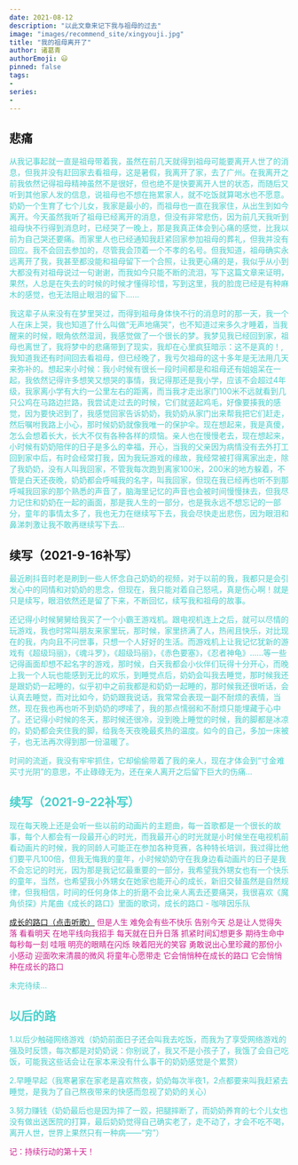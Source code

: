 ```yaml
---
date: 2021-08-12
description: "以此文章来记下我与祖母的过去"
image: "images/recommend_site/xingyouji.jpg"
title: "我的祖母离开了"
author: 诸葛青
authorEmoji: 😃
pinned: false
tags:
- 
series:
-
---
```


## 悲痛
<font color=MediumTurquoise>从我记事起就一直是祖母带着我，虽然在前几天就得到祖母可能要离开人世了的消息，但我并没有赶回家去看祖母，这是暑假，我离开了家，去了广州。在我离开之前我依然记得祖母精神虽然不是很好，但也绝不是快要离开人世的状态，而随后又听到其他家人发的信息，说祖母也不想在拖累家人，就不吃饭就算喝水也不愿意。奶奶一个生育了七个儿女，我家是最小的，而祖母也一直在我家住，从出生到如今离开。今天虽然我听了祖母已经离开的消息，但没有非常悲伤，因为前几天我听到祖母快不行得到消息时，已经哭了一晚上，那是我真正体会到心痛的感觉，比我以前为自己哭还要痛。而家里人也已经通知我赶紧回家参加祖母的葬礼，但我并没有回应。我不会回去参加的，尽管我会顶着一个不孝的名号。但我知道，祖母确实永远离开了我，我甚至都没能和祖母留下一个合照，让我更心痛的是，我似乎从小到大都没有对祖母说过一句谢谢，而我如今只能不断的流泪，写下这篇文章来证明，果然，人总是在失去的时候的时候才懂得珍惜，写到这里，我的脸庞已经是有种麻木的感觉，也无法阻止眼泪的留下......</font>

<font color=MediumTurquoise>我这辈子从来没有在梦里哭过，而得到祖母身体快不行的消息时的那一天，我一个人在床上哭，我也知道了什么叫做“无声地痛哭”，也不知道过来多久才睡着，当我醒来的时候，眼角依然湿润，我感觉做了一个很长的梦。我梦见我已经回到家，祖母也离世了，我将梦中的悲痛带到了现实，我却在心里疯狂暗示：这不是真的！,我知道我还有时间回去看祖母，但已经晚了，我亏欠祖母的这十多年是无法用几天来弥补的。想起来小时候：我小时候有很长一段时间都是和祖母还有姐姐呆在一起，我依然记得许多想笑又想哭的事情，我记得那还是我小学，应该不会超过4年级，我家离小学有大约一公里左右的距离，而当我才走出家门100米不远就看到几只公鸡在马路边拦路，我尝试走过去的时候，它们就竖起鸡毛，好像要揍我的感觉，因为要快迟到了，我感觉回家告诉奶奶，我奶奶从家门出来帮我把它们赶走，然后嘱咐我路上小心，那时候奶奶就像我唯一的保护伞。现在想起来，我是真傻，怎么会想着长大，长大不仅有各种各样的烦恼。亲人也在慢慢老去，现在想起来，小时候有奶奶陪伴的日子是多么的幸福，开心，当我的父亲因为病情没有去外打工回到家中后，有时会经常打我，因为我玩游戏的缘故，我经常被打得离家出走，除了我奶奶，没有人叫我回家，不管我每次跑到离家100米，200米的地方躲着，不管是白天还夜晚，奶奶都会呼喊我的名字，叫我回家，但现在我已经再也听不到那呼喊我回家的那个熟悉的声音了，脑海里记忆的声音也会被时间慢慢抹去，但我尽力记住和奶奶在一起的画面，那是我人生的一部分，也是我永远不想忘记的一部分，童年的事情太多了，我也无力在继续写下去，我会尽快走出悲伤，因为眼泪和鼻涕刺激让我不敢再继续写下去...</font>


## 续写（2021-9-16补写）
<font color=MediumTurquoise>最近刷抖音时老是刷到一些人怀念自己奶奶的视频，对于以前的我，我都只是会引发心中的同情和对奶奶的思念，但现在，我只能对着自己怒吼，真是伤心啊！就是只是续写，眼泪依然还是留了下来，不断回忆，续写我和祖母的故事。

还记得小时候舅舅给我买了一个小霸王游戏机。跟电视机连上之后，就可以尽情的玩游戏，我也时常叫朋友来家里玩，那时候，家里挤满了人，热闹且快乐，对比现在的我，内向且不问世事，只想一个人好好的生活。而游戏机上让我记忆犹新的游戏有《超级玛丽》，《魂斗罗》，《超级玛丽》，《赤色要塞》，《忍者神龟》......等一些记得画面却想不起名字的游戏，那时候，白天我都会小伙伴们玩得十分开心，而晚上我一个人玩也能感到无比的欢乐，到睡觉点后，奶奶会叫我去睡觉，那时候我还是跟奶奶一起睡的，似乎初中之前我都是和奶奶一起睡的，那时候我还很听话，会认真去睡觉，而对比如今，奶奶跟我说话，我常常会表现一副不耐烦的表情，当然，现在我也再也听不到奶奶的啰嗦了，我的那点懦弱和不耐烦只能埋藏于心中了。还记得小时候的冬天，那时候还很冷，没到晚上睡觉的时候，我的脚都是冰凉的，奶奶都会夹住我的脚，给我冬天夜晚最炙热的温度。如今的自己，多加一床被子，也无法再次得到那一份温暖了。

时间的流逝，我没有牢牢抓住，它却偷偷带着了我的亲人，现在才体会到“寸金难买寸光阴”的意思，不止碌碌无为，还在亲人离开之后留下巨大的伤痛...

## 续写（2021-9-22补写）
<font color=MediumTurquoise>现在每天晚上还是会听一些以前的动画片的主题曲，每一首歌都是一个很长的故事，每个人都会有一段最开心的时光，而我最开心的时光就是小时候坐在电视机前看动画片的时候，我的同龄人可能正在参加各种竞赛，各种特长培训，我过得比他们要平凡100倍，但我无悔我的童年，小时候奶奶守在我身边看动画片的日子是我不会忘记的时光，因为那是我记忆最重要的一部分，我希望我外甥女也有一个快乐的童年，当然，也希望我小外甥女在她家也能开心的成长，新旧交替虽然是自然规律，但我相信，时间的任何身体上的折磨不会比亲人离去还要痛哭，我很喜欢《魔角侦探》片尾曲《成长的路口》里面的歌词，成长的路口 - 咖啡因乐队
</font>

<font color=VioletRed>

[成长的路口（点击听歌）](https://c.y.qq.com/base/fcgi-bin/u?__=8uPsdk)
但是人生
难免会有些不快乐
告别今天
总是让人觉得失落
看看明天
在地平线向我招手
每天就在日升日落
抓紧时间幻想更多
期待生命中每秒每一刻
哇哦
明亮的眼睛在闪烁
映着阳光的笑容
勇敢说出心里珍藏的那份小小感动
迎面吹来清晨的微风
将童年心愿带走
它会悄悄种在成长的路口
它会悄悄种在成长的路口

</font>


未完待续...

## 以后的路
<font color=MediumTurquoise>
1.以后少触碰网络游戏（奶奶前面日子还会叫我去吃饭，而我为了享受网络游戏的强及时反馈，每次都是对奶奶说：你别说了，我又不是小孩子了，我饿了会自己吃饭，可能我这些话会让在家本来没有什么事干的奶奶感觉是个累赘）

2.早睡早起（我寒暑家在家老是喜欢熬夜，奶奶每次半夜1，2点都要来叫我赶紧去睡觉，是我为了自己熬夜带来的快感而忽视了奶奶的关心）

3.努力赚钱（奶奶最后也是因为摔了一跤，把腿摔断了，而奶奶养育的七个儿女也没有做出送医院的打算，最后奶奶觉得自己确实老了，走不动了，才会不吃不喝，离开人世，世界上果然只有一种病——“穷”）
</font>

<font color=VioletRed>记：持续行动的第十天！</font>